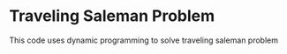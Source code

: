 # Traveling Saleman Problem 
 This code uses dynamic programming to solve traveling saleman problem
